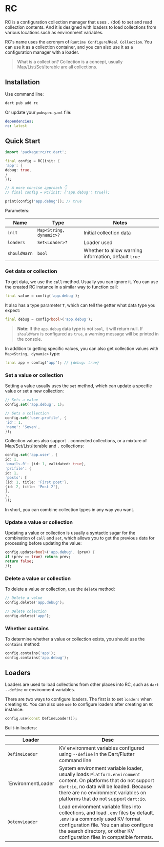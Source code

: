 # RC

RC is a configuration collection manager that uses `.` (dot) to set and read collection contents. And it is designed with loaders to load collections from various locations such as environment variables.

RC's name uses the acronym of `Runtime Configure`/`Real Collection`. You can use it as a collection container, and you can also use it as a configuration manager with a loader.

> What is a collection? Collection is a concept, usually Map/List/Set/Iterable are all collections.

## Installation

Use command line:

```bash
dart pub add rc
```

Or update your `pubspec.yaml` file:

```yaml
dependencies:
rc: latest
```

## Quick Start

```dart
import 'package:rc/rc.dart';

final config = RC(init: {
'app': {
debug: true,
}
});

// A more concise approach 👇
// final config = RC(init: {'app.debug': true});

print(config('app.debug')); // true
```

Parameters:

| Name | Type | Notes |
|----|----|----|
| `init`| `Map<String, dynamic>?` | Initial collection data |
| `loaders`| `Set<Loader>?` | Loader used |
| `shouldWarn`| `bool` | Whether to allow warning information, default `true` |

### Get data or collection

To get data, we use the `call` method. Usually you can ignore it. You can use the created RC instance in a similar way to function call:

```dart
final value = config('app.debug');
```

It also has a type parameter `T`, which can tell the getter what data type you expect:

```dart
final debug = config<bool>('app.debug');
```

> **Note**: If the `app.debug` data type is not `bool`, it will return null. If `shouldWarn` is configured as `true`, a warning message will be printed in the console.

In addition to getting specific values, you can also get collection values ​​with `Map<String, dynamic>` type:

```dart
final app = config('app'); // {debug: true}
```

### Set a value or collection

Setting a value usually uses the `set` method, which can update a specific value or set a new collection:

```dart
// Sets a value
config.set('app.debug', 1);

// Sets a collection
config.set('user.profile', {
'id': 1,
'name': 'Seven',
});
```

Collection values ​​also support `.` connected collections, or a mixture of Map/Set/List/Iterable and `.` collections:

```dart
config.set('app.user', {
id: 1,
'emails.0': {id: 1, validated: true},
'prifile': {
id: 1,
'posts': [
{id: 1, title: 'First post'},
{id: 2, title: 'Post 2'},
],
},
});
```

In short, you can combine collection types in any way you want.

### Update a value or collection

Updating a value or collection is usually a syntactic sugar for the combination of `call` and `set`, which allows you to get the previous data for processing before updating the value:

```dart
config.update<bool>('app.debug', (prev) {
if (prev == true) return prev;
return false;
});
```

### Delete a value or collection

To delete a value or collection, use the `delete` method:

```dart
// Delete a value
config.delete('app.debug');

// Delete colection
config.delete('app');
```

### Whether contains

To determine whether a value or collection exists, you should use the `contains` method:

```dart
config.contains('app');
config.contains('app.debug');
```

## Loaders

Loaders are used to load collections from other places into RC, such as `dart --define` or environment variables.

There are two ways to configure loaders. The first is to set `loaders` when creating `RC`. You can also use `use` to configure loaders after creating an `RC` instance:

```dart
config.use(const DefineLoader());
```

Built-in loaders:

| Loader | Desc |
|----|----|
| `DefineLoader` | KV environment variables configured using `--define` in the Dart/Flutter command line |
| `EnvironmentLoader | System environment variable loader, usually loads `Platform.environment` content. On platforms that do not support `dart:io`, no data will be loaded. Because there are no environment variables on platforms that do not support `dart:io`. |
| `DotenvLoader` | Load environment variable files into collections, and load `.env` files by default. `.env` is a commonly used KV format configuration file. You can also configure the search directory, or other KV configuration files in compatible formats. |
